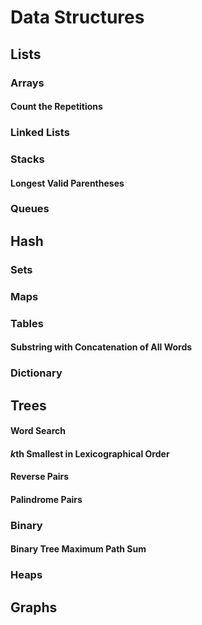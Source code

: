 # Data Structures

## Lists

### Arrays

#### Count the Repetitions

### Linked Lists

### Stacks

#### Longest Valid Parentheses

### Queues

## Hash

### Sets

### Maps

### Tables

#### Substring with Concatenation of All Words

### Dictionary

## Trees

#### Word Search

#### *k*th Smallest in Lexicographical Order

#### Reverse Pairs

#### Palindrome Pairs

### Binary

#### Binary Tree Maximum Path Sum

### Heaps

## Graphs
